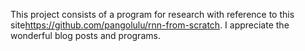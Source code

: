This project consists of a program for research with reference to this site<https://github.com/pangolulu/rnn-from-scratch>.
I appreciate the wonderful blog posts and programs.
